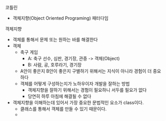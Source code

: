 코틀린
- 객체지향(Object Oriented Programing) 패터다임

객체지향
- 객체를 통해서 문제 또는 원하는 바를 해결한다
- 객체
  - 축구 게임
    - A: 축구 선수, 심판, 경기장, 관중 -> 객체(Object)
    - B: 사람, 공, 호루라기, 경기장
  - A안이 좋은지 B안이 좋은지 구별하기 위해서는 지식이 아니라 경험이 더 중요하다
  - 객체를 어떻게 구성하는지가 노하우이자 개발을 잘하는 방법
    - 객체지향을 잘하기 위해서는 경험이 필요하니 서두를 필요가 없다
    - 당연히 하루 아침에 해결될 수 없다
- 객체지향을 이해하는데 있어서 가장 중요한 문법적인 요소가 class이다.
  - 클래스를 통해서 객체를 만들 수 있기 때문이다.
  - 